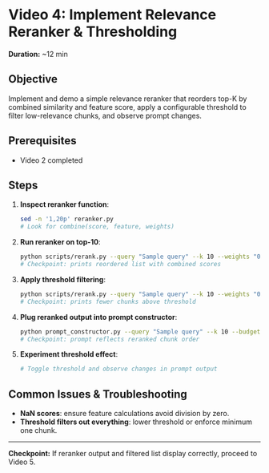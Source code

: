 # Video 4: Implement Relevance Reranker & Thresholding

**Duration:** ~12 min

## Objective
Implement and demo a simple relevance reranker that reorders top-K by combined similarity and feature score, apply a configurable threshold to filter low-relevance chunks, and observe prompt changes.

## Prerequisites
- Video 2 completed

## Steps

1. **Inspect reranker function**:
   ```bash
   sed -n '1,20p' reranker.py
   # Look for combine(score, feature, weights)
   ```
2. **Run reranker on top-10**:
   ```bash
   python scripts/rerank.py --query "Sample query" --k 10 --weights "0.8,0.2"
   # Checkpoint: prints reordered list with combined scores
   ```
3. **Apply threshold filtering**:
   ```bash
   python scripts/rerank.py --query "Sample query" --k 10 --weights "0.8,0.2" --threshold 0.35
   # Checkpoint: prints fewer chunks above threshold
   ```
4. **Plug reranked output into prompt constructor**:
   ```bash
   python prompt_constructor.py --query "Sample query" --k 10 --budget 2048
   # Checkpoint: prompt reflects reranked chunk order
   ```
5. **Experiment threshold effect**:
   ```bash
   # Toggle threshold and observe changes in prompt output
   ```

## Common Issues & Troubleshooting
- **NaN scores**: ensure feature calculations avoid division by zero.
- **Threshold filters out everything**: lower threshold or enforce minimum one chunk.

---
**Checkpoint:** If reranker output and filtered list display correctly, proceed to Video 5.
